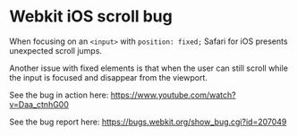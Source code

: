 # Webkit iOS scroll bug

When focusing on an `<input>` with `position: fixed;` Safari for iOS presents unexpected scroll jumps.

Another issue with fixed elements is that when the user can still scroll while the input is focused and disappear from the viewport.

See the bug in action here: https://www.youtube.com/watch?v=Daa_ctnhG00

See the bug report here: https://bugs.webkit.org/show_bug.cgi?id=207049